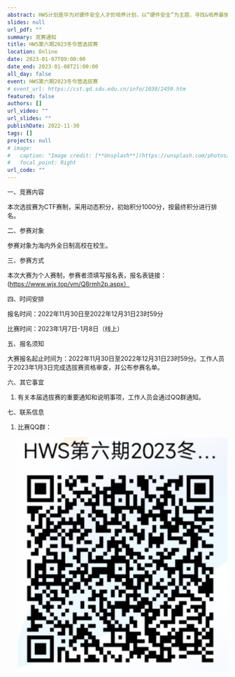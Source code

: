 ```yaml
---
abstract: HWS计划是华为对硬件安全人才的培养计划，以“硬件安全”为主题，寻找&培养最强“红武士”。 招收海内外全日制高校在校生，二进制、IOT、底软、固件、芯片、内核、PWN、硬件安全等方面的安全人才，打造硬件安全领域冉冉升起的新星，去创造更美好的世界！我们将于2022年12月至2023年1月期间举办HWS第六期2023冬令营选拔赛，欢迎各大高校学生积极报名参赛。最终会根据比赛成绩颁发大赛奖金，择优入围华为HWS第六期2023冬令营，优秀同学可获得华为实习及校招绿色通道。
slides: null
url_pdf: ""
summary: 竞赛通知
title: HWS第六期2023冬令营选拔赛
location: Online
date: 2023-01-07T09:00:00
date_end: 2023-01-08T21:00:00
all_day: false
event: HWS第六期2023冬令营选拔赛
# event_url: https://cst.qd.sdu.edu.cn/info/1038/2459.htm
featured: false
authors: []
url_video: ""
url_slides: ""
publishDate: 2022-11-30
tags: []
projects: null
# image:
#   caption: "Image credit: [**Unsplash**](https://unsplash.com/photos/bzdhc5b3Bxs)"
#   focal_point: Right
url_code: ""
---
```



一、竞赛内容

本次选拔赛为CTF赛制，采用动态积分，初始积分1000分，按最终积分进行排名。

二、参赛对象

参赛对象为海内外全日制高校在校生。

三、参赛方式

本次大赛为个人赛制，参赛者须填写报名表，报名表链接：(https://www.wjx.top/vm/Q8rmh2p.aspx）

四、时间安排

报名时间：2022年11月30日至2022年12月31日23时59分

比赛时间：2023年1月7日-1月8日（线上）

五、报名须知

大赛报名起止时间为：2022年11月30日至2022年12月31日23时59分。工作人员于2023年1月3日完成选拔赛资格审查，并公布参赛名单。

六、其它事宜

1. 有关本届选拔赛的重要通知和说明事项，工作人员会通过QQ群通知。


七、联系信息

1. 比赛QQ群：

    ![](wxg.png)